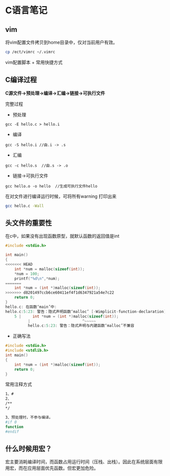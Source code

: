 # C语言笔记

## vim

将vim配置文件拷贝到home目录中，仅对当前用户有效。

```sh
cp /ect/vimrc ~/.vimrc
```

vim配置脚本 + 常用快捷方式

## C编译过程

**C源文件->预处理->编译->汇编->链接->可执行文件**

完整过程

- 预处理

```
gcc -E hello.c > hello.i
```

- 编译

```
gcc -S hello.i //由.i -> .s
```

- 汇编

```shell
gcc -c hello.s  //由.s -> .o
```

- 链接->可执行文件

```shell
gcc hello.o -o hello  //生成可执行文件hello
```

在对文件进行编译运行时候，可将所有warning 打印出来

```sh
gcc hello.c -Wall
```

## 头文件的重要性

在c中，如果没有出现函数原型，就默认函数的返回值是int

```c
#include <stdio.h>

int main()
{
<<<<<<< HEAD
    int *num = malloc(sizeof(int));
    *num = 100;
    printf("%d\n",*num);
=======
    int *num = (int *)malloc(sizeof(int));
>>>>>>> d8201497ccb6ce60411ef4f1d6347921a54e7c22
    return 0;
}
hello.c: 在函数‘main’中:
hello.c:5:23: 警告：隐式声明函数‘malloc’ [-Wimplicit-function-declaration]
    5 |     int *num = (int *)malloc(sizeof(int));
          |                       ^~~~~~
          hello.c:5:23: 警告：隐式声明与内建函数‘malloc’不兼容
```

- 正确写法

```c
#include <stdio.h>
#include <stdlib.h>
int main()
{
    int *num = (int *)malloc(sizeof(int));
    return 0;
}
```

常用注释方式

```sh
1、#
2、
/**
*/

3、预处理时，不参与编译。
#if 0
function
#endif
```

## 什么时候用宏？

宏主要消耗编译时间，而函数占用运行时间（压栈、出栈）。因此在系统层面有限用宏，而在应用层面优先函数。但宏更加危险。